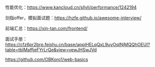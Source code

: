 性能优化：https://www.kancloud.cn/sllyli/performance/1242194

剑指offer，模拟面试题：https://hzfe.github.io/awesome-interview/

前端汇总：https://xin-tan.com/frontend/

面试手册：https://cfz6pr2brp.feishu.cn/base/appiHELqQxL9uyOqlNjMQQhOEUI?table=tblMaffjeFYrLrQe&view=vewJHSwJVd

https://github.com/OBKoro1/web-basics
